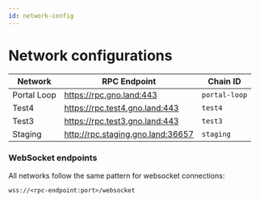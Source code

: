```yaml
---
id: network-config
---
```


# Network configurations

| Network     | RPC Endpoint                      | Chain ID      | 
|-------------|-----------------------------------|---------------|
| Portal Loop | https://rpc.gno.land:443          | `portal-loop` |
| Test4       | https://rpc.test4.gno.land:443    | `test4`       |
| Test3       | https://rpc.test3.gno.land:443    | `test3`       |
| Staging     | http://rpc.staging.gno.land:36657 | `staging`     |

### WebSocket endpoints
All networks follow the same pattern for websocket connections: 

```shell
wss://<rpc-endpoint:port>/websocket
```
